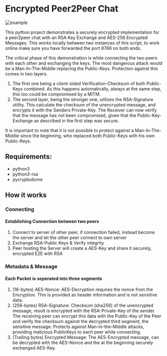 # Encrypted Peer2Peer Chat

![example](https://git.bats.li/bats/peer2peer-e2ee-chat/raw/branch/main/doc/chat.png/chat.png)

This python project demonstrates a securely encrypted implementation for a peer2peer chat with an RSA Key Exchange and AES-256 Encrypted Messages. This works locally between two instances of this script, to work online make sure you have forwarded the port 8766 on both ends.
 
The critical phase of this demonstration is while connecting the two peers with each other and exchanging the keys. The most dangerous attack would be a Man-In-The-Middle replacing the Public-Keys. Protection against this comes in two layers. 
1. The first one being a client-sided Verification-Checksum of both Public-Keys combined. As this happens automatically, always at the same step, this too could be compromised by a MITM.
2. The second layer, being the stronger one, utilizes the RSA-Signature utility. This calculate the checksum of the unencrypted message, and encrypts it with the Senders Private-Key. The Receiver can now verify that the message has not been compromised, given that the Public-Key-Exchange as described in the first step was secure.
 
It is important to note that it is not possible to protect against a Man-In-The-Middle since the beginning, who replaced both Public-Keys with his own Public-Keys.   
 
## Requirements:
- python3
- python3-rsa 
- pycryptodome

## How it works
### Connecting
#### Establishing Connection between two peers
1. Connect to server of other peer, if connection failed, instead become the server and let the other peer connect to own server  
2. Exchange RSA-Public Keys & Verify integrity
3. Peer hosting the Server will create a AES-Key and share it securely, encrypted E2E with RSA
 
### Metadata & Message
#### Each Packet is seperated into three segments
1. (16-bytes) AES-Nonce: AES-Decryption requires the nonce from the Encryption. This is provided as header information and is not sensitive data.
2. (256-bytes) RSA-Signature: Checksum (sha256) of the unencrypted message, result is encrypted with the RSA-Private-Key of the sender. The receiving peer can encrypt this data with the Public-Key of the Peer and verify the checksum against the decrypted third segment, the sensitive message. Protects against Man-in-the-Middle attacks, providing malicious PublicKeys to each peer while connecting.
3. (Trailing bytes) Encrypted Message: The AES-Encrypted message, can be decrypted with the AES-Nonce and the at the beginning securely exchanged AES-Key. 